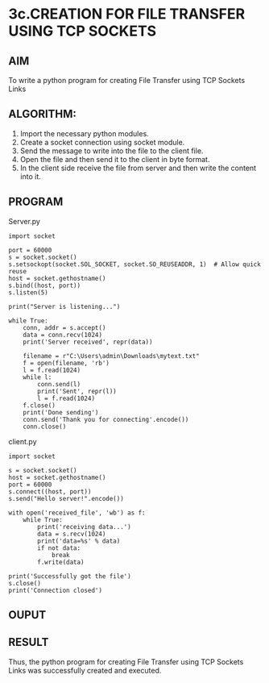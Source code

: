 # 3c.CREATION FOR FILE TRANSFER USING TCP SOCKETS
## AIM
To write a python program for creating File Transfer using TCP Sockets Links
## ALGORITHM:
1. Import the necessary python modules.
2. Create a socket connection using socket module.
3. Send the message to write into the file to the client file.
4. Open the file and then send it to the client in byte format.
5. In the client side receive the file from server and then write the content into it.
## PROGRAM
Server.py
```
import socket

port = 60000
s = socket.socket()
s.setsockopt(socket.SOL_SOCKET, socket.SO_REUSEADDR, 1)  # Allow quick reuse
host = socket.gethostname()
s.bind((host, port))
s.listen(5)

print("Server is listening...")

while True:
    conn, addr = s.accept()
    data = conn.recv(1024)
    print('Server received', repr(data))

    filename = r"C:\Users\admin\Downloads\mytext.txt"
    f = open(filename, 'rb')
    l = f.read(1024)
    while l:
        conn.send(l)
        print('Sent', repr(l))
        l = f.read(1024)
    f.close()
    print('Done sending')
    conn.send('Thank you for connecting'.encode())
    conn.close()

```
client.py
```
import socket

s = socket.socket()
host = socket.gethostname()
port = 60000
s.connect((host, port))
s.send("Hello server!".encode())

with open('received_file', 'wb') as f:
    while True:
        print('receiving data...')
        data = s.recv(1024)
        print('data=%s' % data)
        if not data:
            break
        f.write(data)

print('Successfully got the file')
s.close()
print('Connection closed')
```

## OUPUT
## RESULT
Thus, the python program for creating File Transfer using TCP Sockets Links was 
successfully created and executed.
